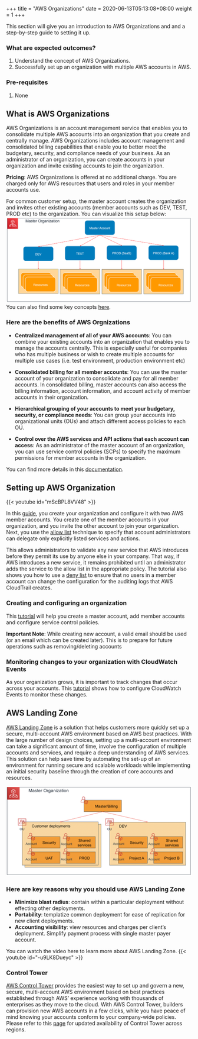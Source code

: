 +++
title = "AWS Organizations"
date =  2020-06-13T05:13:08+08:00
weight = 1
+++

This section will give you an introduction to AWS Organizations and and a step-by-step guide to setting it up.

### What are expected outcomes?

1. Understand the concept of AWS Organizations.
2. Successfully set up an organization with multiple AWS accounts in AWS.

### Pre-requisites

1. None

## What is AWS Organizations

AWS Organizations is an account management service that enables you to consolidate multiple AWS accounts into an organization that you create and centrally manage. AWS Organizations includes account management and consolidated billing capabilities that enable you to better meet the budgetary, security, and compliance needs of your business. As an administrator of an organization, you can create accounts in your organization and invite existing accounts to join the organization.

**Pricing**: AWS Organizations is offered at no additional charge. You are charged only for AWS resources that users and roles in your member accounts use.

For common customer setup, the master account creates the organization and invites other existing accounts (member accounts such as DEV, TEST, PROD etc) to the organization. You can visualize this setup below:
![Basic organization setup](../img/AWSOrganization_basicSetup.png)
You can also find some key concepts [here](https://docs.aws.amazon.com/organizations/latest/userguide/orgs_getting-started_concepts.html).

### Here are the benefits of AWS Orgnizations

* **Centralized management of all of your AWS accounts**: You can combine your existing accounts into an organization that enables you to manage the accounts centrally. This is especially useful for companies who has multiple business or wish to create multiple accounts for multiple use cases (i.e. test environment, production environment etc)

* **Consolidated billing for all member accounts**: You can use the master account of your organization to consolidate and pay for all member accounts. In consolidated billing, master accounts can also access the billing information, account information, and account activity of member accounts in their organization.

* **Hierarchical grouping of your accounts to meet your budgetary, security, or compliance needs**: You can group your accounts into organizational units (OUs) and attach different access policies to each OU.

* **Control over the AWS services and API actions that each account can access**: As an administrator of the master account of an organization, you can use service control policies (SCPs) to specify the maximum permissions for member accounts in the organization.

You can find more details in this [documentation](https://docs.aws.amazon.com/organizations/latest/userguide/orgs_introduction.html).

## Setting up AWS Organization

{{< youtube id="mScBPL8VV48" >}}

In this [guide](https://aws.amazon.com/premiumsupport/knowledge-center/get-started-organizations/), you create your organization and configure it with two AWS member accounts. You create one of the member accounts in your organization, and you invite the other account to join your organization. Next, you use the [allow list](https://docs.aws.amazon.com/organizations/latest/userguide/orgs_getting-started_concepts.html#allowlist) technique to specify that account administrators can delegate only explicitly listed services and actions. 

This allows administrators to validate any new service that AWS introduces before they permit its use by anyone else in your company. That way, if AWS introduces a new service, it remains prohibited until an administrator adds the service to the allow list in the appropriate policy. The tutorial also shows you how to use a [deny list](https://docs.aws.amazon.com/organizations/latest/userguide/orgs_getting-started_concepts.html#denylist) to ensure that no users in a member account can change the configuration for the auditing logs that AWS CloudTrail creates.

### Creating and configuring an organization

This [tutorial](https://docs.aws.amazon.com/organizations/latest/userguide/orgs_tutorials_basic.html) will help you create a master account, add member accounts and configure service control policies.

**Important Note**:
While creating new account, a valid email should be used (or an email which can be created later). This is to prepare for future operations such as removing/deleting accounts

### Monitoring changes to your organization with CloudWatch Events

As your organization grows, it is important to track changes that occur across your accounts. This [tutorial](https://docs.aws.amazon.com/organizations/latest/userguide/orgs_tutorials_cwe.html) shows how to configure CloudWatch Events to monitor these changes.

## AWS Landing Zone

[AWS Landing Zone](https://aws.amazon.com/answers/aws-landing-zone/) is a solution that helps customers more quickly set up a secure, multi-account AWS environment based on AWS best practices. With the large number of design choices, setting up a multi-account environment can take a significant amount of time, involve the configuration of multiple accounts and services, and require a deep understanding of AWS services. This solution can help save time by automating the set-up of an environment for running secure and scalable workloads while implementing an initial security baseline through the creation of core accounts and resources.

![Image: AWS Organizations accounts](../img/AWSOrganization_accounts.png)

### Here are key reasons why you should use AWS Landing Zone

* **Minimize blast radius**: contain within a particular deployment without effecting other deployments.
* **Portability**: templatize common deployment for ease of replication for new client deployments.
* **Accounting visibility**: view resources and charges per client’s deployment. Simplify payment process with single master payer account.

You can watch the video here to learn more about AWS Landing Zone.
{{< youtube id="-u9LK8Dueyc" >}}

### Control Tower

[AWS Control Tower](https://aws.amazon.com/controltower/) provides the easiest way to set up and govern a new, secure, multi-account AWS environment based on best practices established through AWS’ experience working with thousands of enterprises as they move to the cloud. With AWS Control Tower, builders can provision new AWS accounts in a few clicks, while you have peace of mind knowing your accounts conform to your company-wide policies. Please refer to this [page](https://aws.amazon.com/about-aws/global-infrastructure/regional-product-services/) for updated availability of Control Tower across regions.
